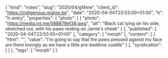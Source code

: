{
  "kind": "notes",
  "slug": "2020/04/gf4me",
  "client_id": "https://indigenous.realize.be",
  "date": "2020-04-04T23:53:00+01:00",
  "h": "h-entry",
  "properties": {
    "photo": [
      {
        "photo": "https://media.jvt.me/588879ef38.jpeg",
        "alt": "Black cat lying on his side, stretched out, with his paws resting on Jamie's cheek"
      }
    ],
    "published": [
      "2020-04-04T23:53:00+01:00"
    ],
    "category": [
      "morph"
    ],
    "content": [
      {
        "html": "",
        "value": "I'm going to say that the paws pressed against my face are there lovingly as we have a little pre-bedtime cuddle"
      }
    ],
    "syndication": [
    ]
  },
  "tags": [
    "morph"
  ]
}
